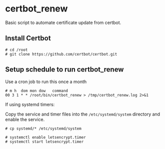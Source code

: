 # certbot_renew
Basic script to automate certificate update from certbot.

## Install Certbot
```
# cd /root
# git clone https://github.com/certbot/certbot.git
```

## Setup schedule to run certbot_renew

Use a cron job to run this once a month
```
# m h  dom mon dow   command                                                                                        
00 3 1 * * /root/bin/certbot_renew > /tmp/certbot_renew.log 2>&1 
```

If using systemd timers:

Copy the service and timer files into the `/etc/systemd/system` directory and enable the service.
```
# cp systemd/* /etc/systemd/system

# systemctl enable letsencrypt.timer
# systemctl start letsencrypt.timer

```
